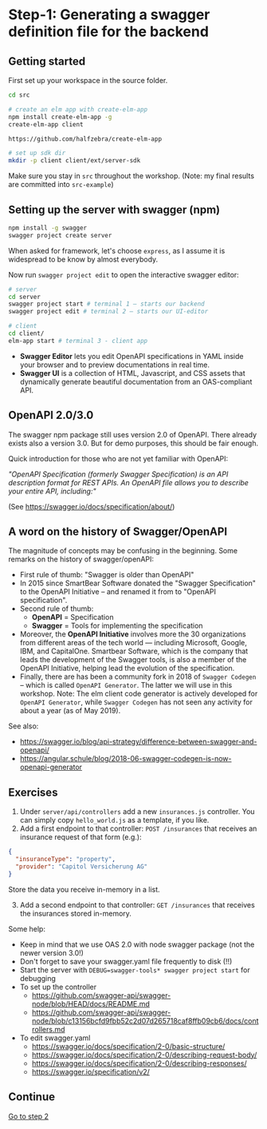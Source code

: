 # Step-1: Generating a swagger definition file for the backend

## Getting started

First set up your workspace in the source folder.

```bash
cd src

# create an elm app with create-elm-app
npm install create-elm-app -g
create-elm-app client

https://github.com/halfzebra/create-elm-app

# set up sdk dir
mkdir -p client client/ext/server-sdk
```

Make sure you stay in `src` throughout the workshop. (Note: my final results are committed into `src-example`)

## Setting up the server with swagger (npm)

```bash
npm install -g swagger
swagger project create server
```

When asked for framework, let's choose `express`, as I assume it is widespread to be know by almost everybody.

Now run `swagger project edit` to open the interactive swagger editor:

```bash
# server
cd server
swagger project start # terminal 1 – starts our backend
swagger project edit # terminal 2 – starts our UI-editor

# client
cd client/
elm-app start # terminal 3 - client app
```

* **Swagger Editor** lets you edit OpenAPI specifications in YAML inside your browser and to preview documentations in real time.
* **Swagger UI** is a collection of HTML, Javascript, and CSS assets that dynamically generate beautiful documentation from an OAS-compliant API.

## OpenAPI 2.0/3.0

The swagger npm package still uses version 2.0 of OpenAPI. There already exists also a version 3.0. But for demo purposes, this should be fair enough.

Quick introduction for those who are not yet familiar with OpenAPI:

_"OpenAPI Specification (formerly Swagger Specification) is an API description format for REST APIs. An OpenAPI file allows you to describe your entire API, including:"_

(See https://swagger.io/docs/specification/about/)

## A word on the history of Swagger/OpenAPI

The magnitude of concepts may be confusing in the beginning. Some remarks on the history of swagger/openAPI:

* First rule of thumb: "Swagger is older than OpenAPI"
* In 2015 since SmartBear Software donated the "Swagger Specification" to the OpenAPI Initiative – and renamed it from to "OpenAPI specification".
* Second rule of thumb:
  * **OpenAPI** = Specification
  * **Swagger** = Tools for implementing the specification
* Moreover, the **OpenAPI Initiative** involves more the 30 organizations from different areas of the tech world — including Microsoft, Google, IBM, and CapitalOne. Smartbear Software, which is the company that leads the development of the Swagger tools, is also a member of the OpenAPI Initiative, helping lead the evolution of the specification.
* Finally, there are has been a community fork in 2018 of `Swagger Codegen` – which is called `OpenAPI Generator`. The latter we will use in this workshop. Note: The elm client code generator is actively developed for `OpenAPI Generator`, while `Swagger Codegen` has not seen any activity for about a year (as of May 2019).

See also:
* https://swagger.io/blog/api-strategy/difference-between-swagger-and-openapi/
* https://angular.schule/blog/2018-06-swagger-codegen-is-now-openapi-generator

## Exercises

1. Under `server/api/controllers` add a new `insurances.js` controller. You can simply copy  `hello_world.js` as a template, if you like.
2. Add a first endpoint to that controller: `POST /insurances` that receives an insurance request of that form (e.g.):

```json
{
  "insuranceType": "property",
  "provider": "Capitol Versicherung AG"
}
```

Store the data you receive in-memory in a list.

3. Add a second endpoint to that controller: `GET /insurances` that receives the insurances stored in-memory.

Some help:
* Keep in mind that we use OAS 2.0 with node swagger package (not the newer version 3.0!)
* Don't forget to save your swagger.yaml file frequently to disk (!!)
* Start the server with `DEBUG=swagger-tools* swagger project start` for debugging
* To set up the controller
  * https://github.com/swagger-api/swagger-node/blob/HEAD/docs/README.md
  * https://github.com/swagger-api/swagger-node/blob/c13156bcfd9fbb52c2d07d265718caf8ffb09cb6/docs/controllers.md
* To edit swagger.yaml
  * https://swagger.io/docs/specification/2-0/basic-structure/
  * https://swagger.io/docs/specification/2-0/describing-request-body/
  * https://swagger.io/docs/specification/2-0/describing-responses/
  * https://swagger.io/specification/v2/


## Continue

[Go to step 2](step-2.md)
